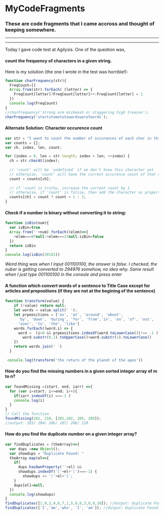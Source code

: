 # MyCodeFragments
### These are code fragments that I came accross and thought of keeping somewhere. 
---
---
Today I gave code test at Agilysis. One of the question was, 
#### count the frequency of characters in a given string. 
Here is my solution (the one I wrote in the test was horrible!):
```javascript
function charFrequency(str){
  FreqCount=[] 
  Array.from(str).forEach( (letter) => {
    FreqCount[letter]?FreqCount[letter]++:FreqCount[letter] = 1
  })
  console.log(FreqCount)
}
//charFrequency('strong arm mishmash or staggering high treason');
charFrequency('startstomototowardswarofwords');
```
#### Alternate Solution: Character occurence count
```javascript
var str = "I want to count the number of occurances of each char in this string";
var counts = {};
var ch, index, len, count;

for (index = 0, len = str.length; index < len; ++index) {
  ch = str.charAt(index);
  
  // 'count' will be `undefined` if we don't know this character yet
  // otherwise, 'count' will have the current occurence count of that character
  count = counts[ch]; 
  
  // if 'count is truthy, increase the current count by 1
  // otherwise, if 'count' is falsie, then add the character as property with 1 count
  counts[ch] = count ? count + 1 : 1; 
}
```

#### Check if a number is binary without converting it to string:

```javascript
function isBin(num){
  var isBin=true
  Array.from(''+num).forEach((elem)=>{
    +elem===0?null:+elem===1?null:isBin=false
  })
  return isBin
}
console.log(isBin(39101))
```
*Weird thing was when I input 001100100, the answer is false. I checked, the nuber is getting converted to 294976 somehow, no idea why. Same result when I just type 001100100 in the console and press enter*

#### A function which convert words of a sentence to Title Case except for articles and prepositions (if they are not at the begining of the sentence)
```javascript
function transform(value) {
    if (!value) return null;
    let words = value.split(' ');
    let prpeositions = ['as', 'at', 'around', 'about', 
      'by', 'down', 'during', 'for', 'from','in', 'on', 'of', 'out', 
      'over', 'to', 'the', 'like']
    words.forEach((word,i) => {
      word =  (i>0 && prpeositions.indexOf(word.toLowerCase())!== -1 )?word.toLowerCase():
        word.substr(0,1).toUpperCase()+word.substr(1).toLowerCase()
    }) 
    return words.join(' ')
  }
  
 console.log(transform('the return of the planet of the apes')) 
 ```
#### How do you find the missing numbers in a given sorted integer array of m to n?
```javascript
var foundMissing =(start, end, iarr) =>{
  for (var i=start; i<=end; i++){
    if(iarr.indexOf(i) ===-1 )
    console.log(i)
  }  
}
// Call the function
foundMissing(201, 210, [201,202, 205, 209]);
//output: 203/ 204/ 206/ 207/ 208/ 210
```
#### How do you find the duplicate number on a given integer array?
```javascript
var findDuplicates = (theArray)=>{
  var dups =new Object();
  var showdups = "Duplicate Found: " 
  theArray.map(el=>{
    if(
      dups.hasOwnProperty(''+el) && 
      showdups.indexOf('|'+el+'|')===-1) {
        showdups += '|'+el+'|';
    }
    dups[el]=null;
  })
  console.log(showdups)
}
findDuplicates([1,9,2,4,6,7,1,5,9,6,3,8,9,10]); //Output: Duplicate Found: |1||9||6|
findDuplicates(['I','am','who', 'I', 'am']); //Output: Duplicate Found: |I||am|
```
